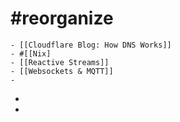 # #reorganize
	- [[Cloudflare Blog: How DNS Works]]
	- #[[Nix]
	- [[Reactive Streams]]
	- [[Websockets & MQTT]]
	-
-
-